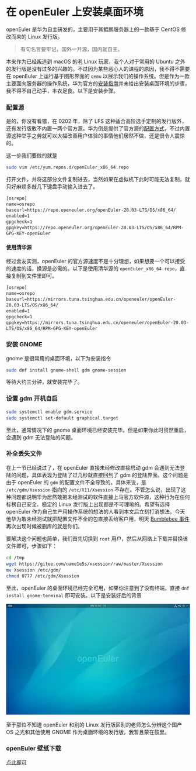 # 在 openEuler 上安装桌面环境

openEuler 是华为自主研发的，主要用于其鲲鹏服务器上的一款基于 CentOS 修改而来的 Linux 发行版。

> 有句名言要牢记，国外一开源，国内就自主。

本来作为已经叛逃到 macOS 的老 Linux 玩家，我个人对于常用的 Ubuntu 之外的发行版是没有过多的兴趣的。不过因为某些恶心人的课程的原因，我不得不需要在 openEuler 上运行基于图形界面的  `qemu` 以展示我们的操作系统。但是作为一款主要面向服务器的操作系统，华为官方的[安装指南](https://openeuler.org/zh/docs/20.03_LTS/docs/Quickstart/quick-start.html)并未给出安装桌面环境的步骤，我不得不自己动手，丰衣足食。以下是安装步骤。

### 配置源

是的，你没有看错，在 0202 年，除了 LFS 这种适合高阶选手定制的发行版外，还有发行版敢不内置一两个官方源。华为倒是提供了官方源的[配置方式](https://openeuler.org/zh/docs/20.03_LTS/docs/Administration/%E4%BD%BF%E7%94%A8DNF%E7%AE%A1%E7%90%86%E8%BD%AF%E4%BB%B6%E5%8C%85.html)，不过内置源这种举手之劳就可以大幅改善用户体验的事情他们居然不做，还是很令人震惊的。

这一步我们要做的就是

```bash
sudo vim /etc/yum.repos.d/openEuler_x86_64.repo
```

打开文件，并将这部分文件复制进去，当然如果在虚拟机下此时可能无法复制，就只好麻烦多敲几下键盘手动输入进去了。

```apacheconf
[osrepo]
name=osrepo
baseurl=https://repo.openeuler.org/openEuler-20.03-LTS/OS/x86_64/
enabled=1
gpgcheck=1
gpgkey=https://repo.openeuler.org/openEuler-20.03-LTS/OS/x86_64/RPM-GPG-KEY-openEuler
```

#### 使用清华源

经过舍友实测，openEuler 的官方源速度不是十分理想，如果想要一个可以接受的速度的话，换源是必需的。以下是使用清华源的 `openEuler_x86_64.repo`，直接复制到文件里即可。

```apacheconf
[osrepo]
name=osrepo
baseurl=https://mirrors.tuna.tsinghua.edu.cn/openeuler/openEuler-20.03-LTS/OS/x86_64/
enabled=1
gpgcheck=1
gpgkey=https://mirrors.tuna.tsinghua.edu.cn/openeuler/openEuler-20.03-LTS/OS/x86_64/RPM-GPG-KEY-openEuler
```

### 安装 GNOME

gnome 是很常用的桌面环境，以下为安装指令

```bash
sudo dnf install gnome-shell gdm gnome-session
```

等待大约三分钟，就安装完毕了。

### 设置 gdm 开机自启

```bash
sudo systemctl enable gdm.service
sudo systemctl set-default graphical.target
```

至此，通常情况下的 gnome 桌面环境已经安装完毕。但是如果你此时贸然重启，会遇到 gdm 无法登陆的问题。

### 补全丢失文件

在上一节已经说过了，在 openEuler 直接未经修改直接启动 gdm 会遇到无法登陆的问题，具体表现为登陆了过几秒就直接回到了 gdm 的登陆界面。这个问题是由于 openEuler 的 `gdm` 的配置文件不全导致的。具体来说，是 `/etc/gdm/Xsession` 指向的 `/etc/X11/Xsession` 不存在。不管怎么说，出现了这种问题都说明华为居然敢把未经测试的软件直接上马官方软件源，这种行为在任何标榜自己安全、稳定的 Linux 发行版上出现都是不可理喻的。希望有选择 openEuler 作为自己生产用操作系统的想法的人看到本文后立刻打消想法。今天他华为敢未经测试就把配置文件不全的包直接丢给客户用，明天 [Bumblebee 事件](https://lantian.pub/article/forward/foolish-code-typo.lantian/)再次出现时候被删库的就是你们。

要解决这个问题也简单，我们首先切换到 `root` 用户，然后从网络上下载并替换该文件即可，步骤如下：

```bash
cd /tmp
wget https://gitee.com/name1e5s/xsession/raw/master/Xsession
mv Xsession /etc/gdm/
chmod 0777 /etc/gdm/Xsession
```

至此，openEuler 的桌面环境已经完全可用，如果你注意到了没有终端，直接 `dnf install gnome-terminal` 即可安装。以下是安装好后的背景

![](https://raw.githubusercontent.com/name1e5s/article/master/pic/openEuler.png)

至于那位不知道 openEuler 和别的 Linux 发行版区别的老师怎么分辨这个国产 OS 之光和其他使用 GNOME 作为桌面环境的发行版，我暂且蒙在鼓里。

### openEuler 壁纸下载

[点此即可](https://raw.githubusercontent.com/name1e5s/article/master/pic/openEuler.zip)


